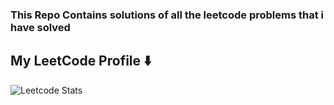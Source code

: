 ### This Repo Contains solutions of all the leetcode problems that i have solved 

## My LeetCode Profile ⬇️
![Leetcode Stats](https://leetcode.card.workers.dev/?username=ridsuteri&style=dark&font=Courier%20New&extension=null)
